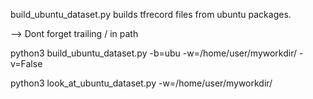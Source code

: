 build_ubuntu_dataset.py builds tfrecord files from ubuntu packages.

--> Dont forget trailing / in path

python3 build_ubuntu_dataset.py -b=ubu -w=/home/user/myworkdir/ -v=False


python3 look_at_ubuntu_dataset.py -w=/home/user/myworkdir/